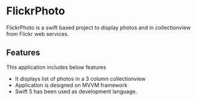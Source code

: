 # FlickrPhoto

FlickrPhoto is a swift based project to display photos and in collectionview from Flickr web services.

## Features

This application includes below features

- It displays list of photos in a 3 column collectionview
- Application is designed on MVVM framework
- Swift 5 has been used as development language.


